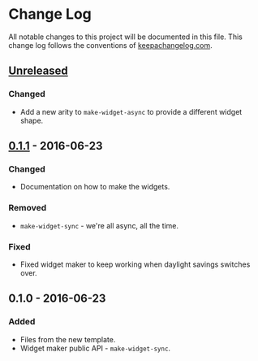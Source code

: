 # Change Log
All notable changes to this project will be documented in this file. This change log follows the conventions of [keepachangelog.com](http://keepachangelog.com/).

## [Unreleased]
### Changed
- Add a new arity to `make-widget-async` to provide a different widget shape.

## [0.1.1] - 2016-06-23
### Changed
- Documentation on how to make the widgets.

### Removed
- `make-widget-sync` - we're all async, all the time.

### Fixed
- Fixed widget maker to keep working when daylight savings switches over.

## 0.1.0 - 2016-06-23
### Added
- Files from the new template.
- Widget maker public API - `make-widget-sync`.

[Unreleased]: https://github.com/your-name/icpdb/compare/0.1.1...HEAD
[0.1.1]: https://github.com/your-name/icpdb/compare/0.1.0...0.1.1
